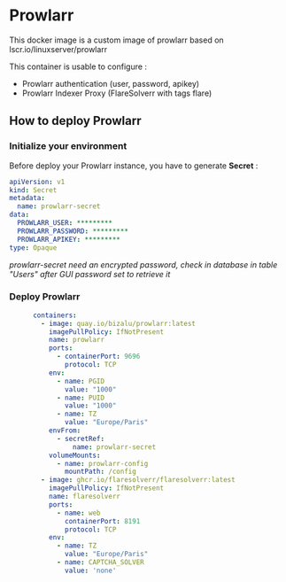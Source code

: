 # Prowlarr
This docker image is a custom image of prowlarr based on lscr.io/linuxserver/prowlarr

This container is usable to configure :
- Prowlarr authentication (user, password, apikey)
- Prowlarr Indexer Proxy (FlareSolverr with tags flare)

## How to deploy Prowlarr
### Initialize your environment
Before deploy your Prowlarr instance, you have to generate **Secret** :
```yaml
apiVersion: v1
kind: Secret
metadata:
  name: prowlarr-secret
data:
  PROWLARR_USER: *********
  PROWLARR_PASSWORD: *********
  PROWLARR_APIKEY: *********
type: Opaque
```
*prowlarr-secret need an encrypted password, check in database in table "Users" after GUI password set to retrieve it*

### Deploy Prowlarr
```yaml
      containers:
        - image: quay.io/bizalu/prowlarr:latest
          imagePullPolicy: IfNotPresent
          name: prowlarr
          ports:
            - containerPort: 9696
              protocol: TCP
          env:
            - name: PGID
              value: "1000"
            - name: PUID
              value: "1000"
            - name: TZ
              value: "Europe/Paris"
          envFrom:
            - secretRef:
                name: prowlarr-secret
          volumeMounts:
            - name: prowlarr-config
              mountPath: /config
        - image: ghcr.io/flaresolverr/flaresolverr:latest
          imagePullPolicy: IfNotPresent
          name: flaresolverr
          ports:
            - name: web
              containerPort: 8191
              protocol: TCP
          env:
            - name: TZ
              value: "Europe/Paris"
            - name: CAPTCHA_SOLVER
              value: 'none'
```